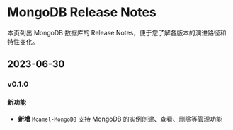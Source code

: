 # MongoDB Release Notes

本页列出 MongoDB 数据库的 Release Notes，便于您了解各版本的演进路径和特性变化。

## 2023-06-30

### v0.1.0

#### 新功能

- **新增** `Mcamel-MongoDB` 支持 MongoDB 的实例创建、查看、删除等管理功能

